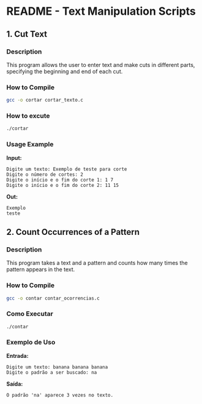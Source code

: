 # README - Text Manipulation Scripts

## 1. Cut Text
### Description
This program allows the user to enter text and make cuts in different parts, specifying the beginning and end of each cut.

### How to Compile
```sh
gcc -o cortar cortar_texto.c
```

### How to excute
```sh
./cortar
```

### Usage Example
**Input:**
```
Digite um texto: Exemplo de teste para corte
Digite o número de cortes: 2
Digite o início e o fim do corte 1: 1 7
Digite o início e o fim do corte 2: 11 15
```

**Out:**
```
Exemplo
teste
```

## 2. Count Occurrences of a Pattern
### Description
This program takes a text and a pattern and counts how many times the pattern appears in the text.

### How to Compile
```sh
gcc -o contar contar_ocorrencias.c
```

### Como Executar
```sh
./contar
```

### Exemplo de Uso
**Entrada:**
```
Digite um texto: banana banana banana
Digite o padrão a ser buscado: na
```

**Saída:**
```
O padrão 'na' aparece 3 vezes no texto.
```

